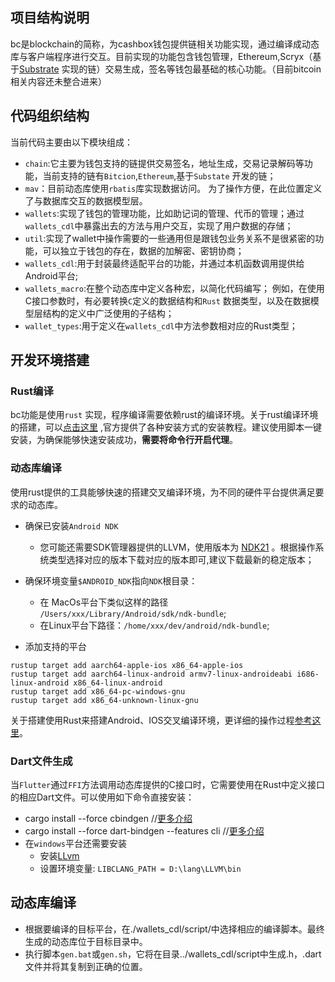 ## 项目结构说明

bc是blockchain的简称，为cashbox钱包提供链相关功能实现，通过编译成动态库与客户端程序进行交互。目前实现的功能包含钱包管理，Ethereum,Scryx（基于[Substrate](https://github.com/paritytech/substrate)
实现的链）交易生成，签名等钱包最基础的核心功能。（目前bitcoin相关内容还未整合进来）

## 代码组织结构

当前代码主要由以下模块组成：

- `chain`:它主要为钱包支持的链提供交易签名，地址生成，交易记录解码等功能，当前支持的链有`Bitcion`,`Ethereum`,基于`Substate`
  开发的链；
- `mav`：目前动态库使用`rbatis`库实现数据访问。 为了操作方便，在此位置定义了与数据库交互的数据模型层。
- `wallets`:实现了钱包的管理功能，比如助记词的管理、代币的管理；通过`wallets_cdl`中暴露出去的方法与用户交互，实现了用户数据的存储；
- `util`:实现了wallet中操作需要的一些通用但是跟钱包业务关系不是很紧密的功能，可以独立于钱包的存在，数据的加解密、密钥协商；
- `wallets_cdl`:用于封装最终适配平台的功能，并通过本机函数调用提供给Android平台;
- `wallets_macro`:在整个动态库中定义各种宏，以简化代码编写； 例如，在使用C接口参数时，有必要转换`C`定义的数据结构和`Rust`
  数据类型，以及在数据模型层结构的定义中广泛使用的子结构；
- `wallet_types`:用于定义在`wallets_cdl`中方法参数相对应的Rust类型；

## 开发环境搭建

### Rust编译

bc功能是使用`rust`
实现，程序编译需要依赖rust的编译环境。关于rust编译环境的搭建，可以[点击这里](https://www.rust-lang.org/tools/install)
,官方提供了各种安装方式的安装教程。建议使用脚本一键安装，为确保能够快速安装成功，**需要将命令行开启代理**。

### 动态库编译

使用rust提供的工具能够快速的搭建交叉编译环境，为不同的硬件平台提供满足要求的动态库。

- 确保已安装`Android NDK`
    - 您可能还需要SDK管理器提供的LLVM，使用版本为 [NDK21](https://developer.android.com/ndk/downloads?hl=zh-cn)
      。根据操作系统类型选择对应的版本下载对应的版本即可,建议下载最新的稳定版本；
- 确保环境变量`$ANDROID_NDK`指向`NDK`根目录：
    - 在 MacOs平台下类似这样的路径 `/Users/xxx/Library/Android/sdk/ndk-bundle`;
    - 在Linux平台下路径：`/home/xxx/dev/android/ndk-bundle`;

- 添加支持的平台

```
rustup target add aarch64-apple-ios x86_64-apple-ios
rustup target add aarch64-linux-android armv7-linux-androideabi i686-linux-android x86_64-linux-android
rustup target add x86_64-pc-windows-gnu
rustup target add x86_64-unknown-linux-gnu
```

关于搭建使用Rust来搭建Android、IOS交叉编译环境，更详细的操作过程[参考这里](https://dev.to/robertohuertasm/rust-once-and-share-it-with-android-ios-and-flutter-286o)。

### Dart文件生成

当`Flutter`通过`FFI`方法调用动态库提供的C接口时，它需要使用在Rust中定义接口的相应Dart文件。可以使用如下命令直接安装：

- cargo install --force cbindgen //[更多介绍](https://github.com/eqrion/cbindgen/)
- cargo install --force dart-bindgen --features cli //[更多介绍](https://github.com/sunshine-protocol/dart-bindgen)
- 在`windows`平台还需要安装
    - 安装[LLvm](https://releases.llvm.org/)
    - 设置环境变量: `LIBCLANG_PATH = D:\lang\LLVM\bin`

## 动态库编译

- 根据要编译的目标平台，在./wallets_cdl/script/中选择相应的编译脚本。最终生成的动态库位于目标目录中。
- 执行脚本`gen.bat`或`gen.sh`，它将在目录../wallets_cdl/script中生成.h，.dart文件并将其复制到正确的位置。